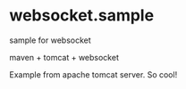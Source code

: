 # websocket.sample
sample for websocket 

maven + tomcat + websocket

Example from apache tomcat server. So cool!
